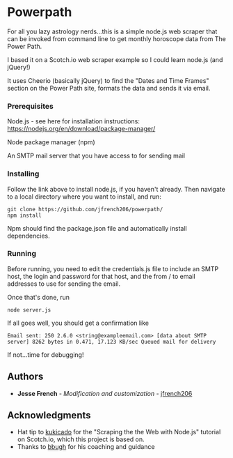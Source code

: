 # Powerpath

For all you lazy astrology nerds...this is a simple node.js web scraper that can be invoked from command line to get monthly horoscope data from The Power Path. 

I based it on a Scotch.io web scraper example so I could learn node.js (and jQuery!)

It uses Cheerio (basically jQuery) to find the "Dates and Time Frames" section on the Power Path site, formats the data and sends it via email.

### Prerequisites

Node.js - see here for installation instructions: https://nodejs.org/en/download/package-manager/

Node package manager (npm)

An SMTP mail server that you have access to for sending mail

### Installing

Follow the link above to install node.js, if you haven't already. Then navigate to a local directory where you want to install, and run:

```
git clone https://github.com/jfrench206/powerpath/
npm install
```

Npm should find the package.json file and automatically install dependencies.

### Running

Before running, you need to edit the credentials.js file to include an SMTP host, the login and password for that host, and the from / to email addresses to use for sending the email.

Once that's done, run
```
node server.js
```

If all goes well, you should get a confirmation like
```
Email sent: 250 2.6.0 <string@exampleemail.com> [data about SMTP server] 8262 bytes in 0.471, 17.123 KB/sec Queued mail for delivery
```

If not...time for debugging!


## Authors

* **Jesse French** - *Modification and customization* - [jfrench206](https://github.com/jfrench206)

## Acknowledgments

* Hat tip to [kukicado](https://github.com/kukicado) for the "Scraping the the Web with Node.js" tutorial on Scotch.io, which this project is based on.
* Thanks to [bbugh](https://github.com/bbugh) for his coaching and guidance

